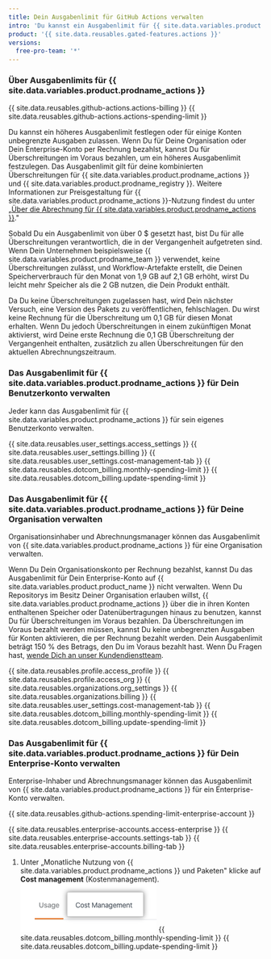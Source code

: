 ```yaml
---
title: Dein Ausgabenlimit für GitHub Actions verwalten
intro: 'Du kannst ein Ausgabenlimit für {{ site.data.variables.product.prodname_actions }} festlegen.'
product: '{{ site.data.reusables.gated-features.actions }}'
versions:
  free-pro-team: '*'
---
```


### Über Ausgabenlimits für {{ site.data.variables.product.prodname_actions }}

{{ site.data.reusables.github-actions.actions-billing }} {{ site.data.reusables.github-actions.actions-spending-limit }}

Du kannst ein höheres Ausgabenlimit festlegen oder für einige Konten unbegrenzte Ausgaben zulassen. Wenn Du für Deine Organisation oder Dein Enterprise-Konto per Rechnung bezahlst, kannst Du für Überschreitungen im Voraus bezahlen, um ein höheres Ausgabenlimit festzulegen. Das Ausgabenlimit gilt für deine kombinierten Überschreitungen für {{ site.data.variables.product.prodname_actions }} und {{ site.data.variables.product.prodname_registry }}. Weitere Informationen zur Preisgestaltung für {{ site.data.variables.product.prodname_actions }}-Nutzung findest du unter „[Über die Abrechnung für {{ site.data.variables.product.prodname_actions }}](/github/setting-up-and-managing-billing-and-payments-on-github/about-billing-for-github-actions)."

Sobald Du ein Ausgabenlimit von über 0 $ gesetzt hast, bist Du für alle Überschreitungen verantwortlich, die in der Vergangenheit aufgetreten sind. Wenn Dein Unternehmen beispielsweise {{ site.data.variables.product.prodname_team }} verwendet, keine Überschreitungen zulässt, und Workflow-Artefakte erstellt, die Deinen Speicherverbrauch für den Monat von 1,9 GB auf 2,1 GB erhöht, wirst Du leicht mehr Speicher als die 2 GB nutzen, die Dein Produkt enthält.

Da Du keine Überschreitungen zugelassen hast, wird Dein nächster Versuch, eine Version des Pakets zu veröffentlichen, fehlschlagen. Du wirst keine Rechnung für die Überschreitung um 0,1 GB für diesen Monat erhalten. Wenn Du jedoch Überschreitungen in einem zukünftigen Monat aktivierst, wird Deine erste Rechnung die 0,1 GB Überschreitung der Vergangenheit enthalten, zusätzlich zu allen Überschreitungen für den aktuellen Abrechnungszeitraum.

### Das Ausgabenlimit für {{ site.data.variables.product.prodname_actions }} für Dein Benutzerkonto verwalten

Jeder kann das Ausgabenlimit für {{ site.data.variables.product.prodname_actions }} für sein eigenes Benutzerkonto verwalten.

{{ site.data.reusables.user_settings.access_settings }}
{{ site.data.reusables.user_settings.billing }}
{{ site.data.reusables.user_settings.cost-management-tab }}
{{ site.data.reusables.dotcom_billing.monthly-spending-limit }}
{{ site.data.reusables.dotcom_billing.update-spending-limit }}

### Das Ausgabenlimit für {{ site.data.variables.product.prodname_actions }} für Deine Organisation verwalten

Organisationsinhaber und Abrechnungsmanager können das Ausgabenlimit von {{ site.data.variables.product.prodname_actions }} für eine Organisation verwalten.

Wenn Du Dein Organisationskonto per Rechnung bezahlst, kannst Du das Ausgabenlimit für Dein Enterprise-Konto auf {{ site.data.variables.product.product_name }} nicht verwalten. Wenn Du Repositorys im Besitz Deiner Organisation erlauben willst, {{ site.data.variables.product.prodname_actions }} über die in ihren Konten enthaltenen Speicher oder Datenübertragungen hinaus zu benutzen, kannst Du für Überschreitungen im Voraus bezahlen. Da Überschreitungen im Voraus bezahlt werden müssen, kannst Du keine unbegrenzten Ausgaben für Konten aktivieren, die per Rechnung bezahlt werden. Dein Ausgabenlimit beträgt 150 % des Betrags, den Du im Voraus bezahlt hast. Wenn Du Fragen hast, [wende Dich an unser Kundendienstteam](https://enterprise.github.com/contact).

{{ site.data.reusables.profile.access_profile }}
{{ site.data.reusables.profile.access_org }}
{{ site.data.reusables.organizations.org_settings }}
{{ site.data.reusables.organizations.billing }}
{{ site.data.reusables.user_settings.cost-management-tab }}
{{ site.data.reusables.dotcom_billing.monthly-spending-limit }}
{{ site.data.reusables.dotcom_billing.update-spending-limit }}

### Das Ausgabenlimit für {{ site.data.variables.product.prodname_actions }} für Dein Enterprise-Konto verwalten

Enterprise-Inhaber und Abrechnungsmanager können das Ausgabenlimit von {{ site.data.variables.product.prodname_actions }} für ein Enterprise-Konto verwalten.

{{ site.data.reusables.github-actions.spending-limit-enterprise-account }}

{{ site.data.reusables.enterprise-accounts.access-enterprise }}
{{ site.data.reusables.enterprise-accounts.settings-tab }}
{{ site.data.reusables.enterprise-accounts.billing-tab }}
1. Unter „Monatliche Nutzung von {{ site.data.variables.product.prodname_actions }} und Paketen" klicke auf **Cost management** (Kostenmanagement). ![Registerkarte „Cost Management" (Kostenverwaltung)](/assets/images/help/settings/cost-management-tab-enterprise.png)
{{ site.data.reusables.dotcom_billing.monthly-spending-limit }}
{{ site.data.reusables.dotcom_billing.update-spending-limit }}
